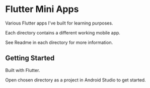 # Flutter Mini Apps

Various Flutter apps I've built for learning purposes.

Each directory contains a different working mobile app.

See Readme in each directory for more information.

## Getting Started

Built with Flutter.

Open chosen directory as a project in Android Studio to get started.
